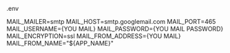 .env

MAIL_MAILER=smtp
MAIL_HOST=smtp.googlemail.com
MAIL_PORT=465
MAIL_USERNAME={YOU MAIL}
MAIL_PASSWORD={YOU MAIL PASSWORD}
MAIL_ENCRYPTION=ssl
MAIL_FROM_ADDRESS={YOU MAIL}
MAIL_FROM_NAME="${APP_NAME}"
